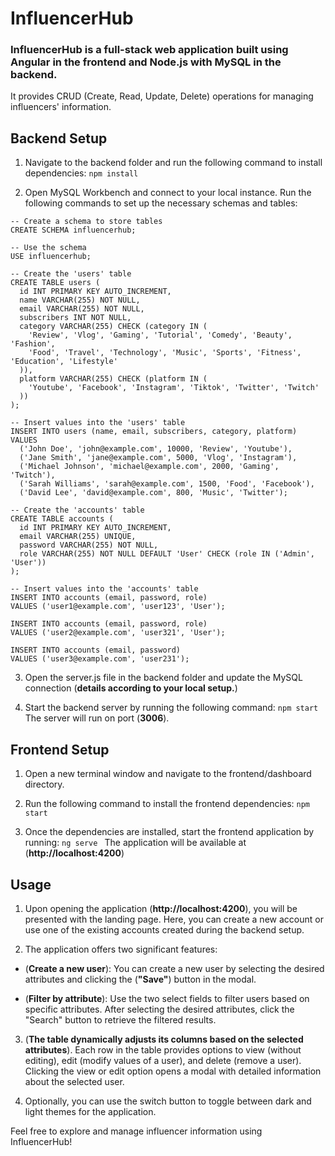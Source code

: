 # InfluencerHub

### InfluencerHub is a full-stack web application built using Angular in the frontend and Node.js with MySQL in the backend. 
It provides CRUD (Create, Read, Update, Delete) operations for managing influencers' information.

## Backend Setup

1. Navigate to the backend folder and run the following command to install dependencies:
```npm install```

2. Open MySQL Workbench and connect to your local instance. Run the following commands to set up the necessary 
schemas and tables:
``` 
-- Create a schema to store tables
CREATE SCHEMA influencerhub;

-- Use the schema
USE influencerhub;

-- Create the 'users' table
CREATE TABLE users (
  id INT PRIMARY KEY AUTO_INCREMENT,
  name VARCHAR(255) NOT NULL,
  email VARCHAR(255) NOT NULL,
  subscribers INT NOT NULL,
  category VARCHAR(255) CHECK (category IN (
    'Review', 'Vlog', 'Gaming', 'Tutorial', 'Comedy', 'Beauty', 'Fashion',
    'Food', 'Travel', 'Technology', 'Music', 'Sports', 'Fitness', 'Education', 'Lifestyle'
  )),
  platform VARCHAR(255) CHECK (platform IN (
    'Youtube', 'Facebook', 'Instagram', 'Tiktok', 'Twitter', 'Twitch'
  ))
);

-- Insert values into the 'users' table
INSERT INTO users (name, email, subscribers, category, platform) VALUES
  ('John Doe', 'john@example.com', 10000, 'Review', 'Youtube'),
  ('Jane Smith', 'jane@example.com', 5000, 'Vlog', 'Instagram'),
  ('Michael Johnson', 'michael@example.com', 2000, 'Gaming', 'Twitch'),
  ('Sarah Williams', 'sarah@example.com', 1500, 'Food', 'Facebook'),
  ('David Lee', 'david@example.com', 800, 'Music', 'Twitter');

-- Create the 'accounts' table
CREATE TABLE accounts (
  id INT PRIMARY KEY AUTO_INCREMENT,
  email VARCHAR(255) UNIQUE,
  password VARCHAR(255) NOT NULL,
  role VARCHAR(255) NOT NULL DEFAULT 'User' CHECK (role IN ('Admin', 'User'))
);

-- Insert values into the 'accounts' table
INSERT INTO accounts (email, password, role)
VALUES ('user1@example.com', 'user123', 'User');

INSERT INTO accounts (email, password, role)
VALUES ('user2@example.com', 'user321', 'User');

INSERT INTO accounts (email, password)
VALUES ('user3@example.com', 'user231');
```
3. Open the server.js file in the backend folder and update the MySQL connection (__details according to your local setup.__)

4. Start the backend server by running the following command:
   ```npm start ```
   The server will run on port (__3006__).

## Frontend Setup

1. Open a new terminal window and navigate to the frontend/dashboard directory.

2. Run the following command to install the frontend dependencies:
   ```npm start ```
   
3. Once the dependencies are installed, start the frontend application by running:
    ```ng serve ```
   The application will be available at  (__http://localhost:4200__)

## Usage

1. Upon opening the application (__http://localhost:4200__), you will be presented with the landing page. Here, you can create a new account or use one of the existing accounts created during the backend setup.

2. The application offers two significant features:

* (__Create a new user__): You can create a new user by selecting the desired attributes and clicking the (__"Save"__) button in the modal.

* (__Filter by attribute__): Use the two select fields to filter users based on specific attributes. After selecting the desired attributes, click the "Search" button to retrieve the filtered results.

3. (__The table dynamically adjusts its columns based on the selected attributes__). Each row in the table provides options to view (without editing), edit (modify values of a user), and delete (remove a user). Clicking the view or edit option opens a modal with detailed information about the selected user.

4. Optionally, you can use the switch button to toggle between dark and light themes for the application.

Feel free to explore and manage influencer information using InfluencerHub!

